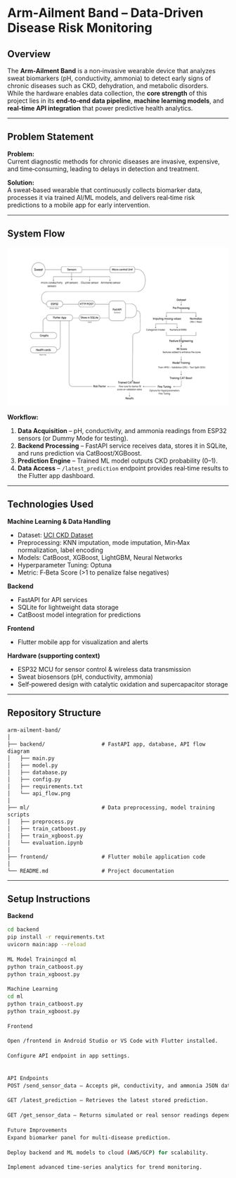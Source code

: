 # Arm‑Ailment Band – Data‑Driven Disease Risk Monitoring

## Overview
The **Arm‑Ailment Band** is a non‑invasive wearable device that analyzes sweat biomarkers (pH, conductivity, ammonia) to detect early signs of chronic diseases such as CKD, dehydration, and metabolic disorders.  
While the hardware enables data collection, the **core strength** of this project lies in its **end‑to‑end data pipeline**, **machine learning models**, and **real‑time API integration** that power predictive health analytics.

---

## Problem Statement
**Problem:**  
Current diagnostic methods for chronic diseases are invasive, expensive, and time‑consuming, leading to delays in detection and treatment.

**Solution:**  
A sweat‑based wearable that continuously collects biomarker data, processes it via trained AI/ML models, and delivers real‑time risk predictions to a mobile app for early intervention.

---

## System Flow
![API Flow](https://github.com/Arkpatill/Arm-Ailment-Band/blob/main/Visuals/System%20Flow%20Architecture.png?raw=true)

**Workflow:**
1. **Data Acquisition** – pH, conductivity, and ammonia readings from ESP32 sensors (or Dummy Mode for testing).
2. **Backend Processing** – FastAPI service receives data, stores it in SQLite, and runs prediction via CatBoost/XGBoost.
3. **Prediction Engine** – Trained ML model outputs CKD probability (0–1).
4. **Data Access** – `/latest_prediction` endpoint provides real‑time results to the Flutter app dashboard.

---

## Technologies Used

**Machine Learning & Data Handling**
- Dataset: [UCI CKD Dataset](https://archive.ics.uci.edu/dataset/336/chronic+kidney+disease)  
- Preprocessing: KNN imputation, mode imputation, Min‑Max normalization, label encoding  
- Models: CatBoost, XGBoost, LightGBM, Neural Networks  
- Hyperparameter Tuning: Optuna  
- Metric: F‑Beta Score (>1 to penalize false negatives)

**Backend**
- FastAPI for API services  
- SQLite for lightweight data storage  
- CatBoost model integration for predictions  

**Frontend**
- Flutter mobile app for visualization and alerts  

**Hardware (supporting context)**
- ESP32 MCU for sensor control & wireless data transmission  
- Sweat biosensors (pH, conductivity, ammonia)  
- Self‑powered design with catalytic oxidation and supercapacitor storage  

---


## Repository Structure
```
arm-ailment-band/
│
├── backend/                  # FastAPI app, database, API flow diagram
│   ├── main.py
│   ├── model.py
│   ├── database.py
│   ├── config.py
│   ├── requirements.txt
│   └── api_flow.png
│
├── ml/                       # Data preprocessing, model training scripts
│   ├── preprocess.py
│   ├── train_catboost.py
│   ├── train_xgboost.py
│   └── evaluation.ipynb
│
├── frontend/                 # Flutter mobile application code
│
└── README.md                 # Project documentation
```




---

## Setup Instructions

**Backend**
```bash
cd backend
pip install -r requirements.txt
uvicorn main:app --reload

ML Model Trainingcd ml
python train_catboost.py
python train_xgboost.py

Machine Learning
cd ml
python train_catboost.py
python train_xgboost.py

Frontend

Open /frontend in Android Studio or VS Code with Flutter installed.

Configure API endpoint in app settings.


API Endpoints
POST /send_sensor_data – Accepts pH, conductivity, and ammonia JSON data; returns CKD risk prediction.

GET /latest_prediction – Retrieves the latest stored prediction.

GET /get_sensor_data – Returns simulated or real sensor readings depending on mode.

Future Improvements
Expand biomarker panel for multi‑disease prediction.

Deploy backend and ML models to cloud (AWS/GCP) for scalability.

Implement advanced time‑series analytics for trend monitoring.





